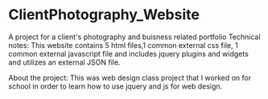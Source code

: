 # ClientPhotography_Website
A project for a client's photography and buisness related portfolio
Technical notes:
This website contains 5 html files,1 common external css file, 1 common external javascript file 
and includes jquery plugins and widgets and utilizes an external JSON file.

About the project:
This was web design class project that I worked on for school in order to learn how to use jquery and js for web design.
